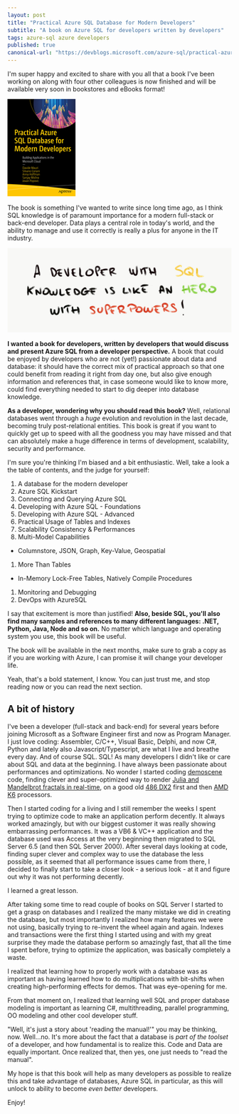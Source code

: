 ```yaml
---
layout: post
title: "Practical Azure SQL Database for Modern Developers"
subtitle: "A book on Azure SQL for developers written by developers"
tags: azure-sql azure developers 
published: true
canonical-url: "https://devblogs.microsoft.com/azure-sql/practical-azure-sql-database-for-modern-developers/"
---
```


I'm super happy and excited to share with you all that a book I've been working on along with four other colleagues is now finished and will be available very soon in bookstores and eBooks format!

[![Practical Azure SQL Database for Modern Developers book](./public/images/2020-09-02/image-01.jpg)](https://www.apress.com/it/book/9781484263693)

The book is something I've wanted to write since long time ago, as I think SQL knowledge is of paramount importance for a modern full-stack or back-end developer. Data plays a central role in today's world, and the ability to manage and use it correctly is really a plus for anyone in the IT industry. 

![A developer with good SQL knowledge is like a superhero with superpowers](./public/images/2020-09-02/image-02.jpg)

**I wanted a book for developers, written by developers that would discuss and present Azure SQL from a developer perspective.** A book that could be enjoyed by developers who are not (yet!) passionate about data and database: it should have the correct mix of practical approach so that one could benefit from reading it right from day one, but also give enough information and references that, in case someone would like to know more, could find everything needed to start to dig deeper into database knowledge.

**As a developer, wondering why you should read this book?** Well, relational databases went through a *huge* evolution and revolution in the last decade, becoming truly post-relational entities. This book is great if you want to quickly get up to speed with all the goodness you may have missed and that can absolutely make a huge difference in terms of development, scalability, security and performance. 

I'm sure you're thinking I'm biased and a bit enthusiastic. Well, take a look a the table of contents, and the judge for yourself:

1. A database for the modern developer
1. Azure SQL Kickstart
1. Connecting and Querying Azure SQL
1. Developing with Azure SQL - Foundations
1. Developing with Azure SQL - Advanced
1. Practical Usage of Tables and Indexes
1. Scalability Consistency & Performances
1. Multi-Model Capabilities 
  - Columnstore, JSON, Graph, Key-Value, Geospatial
1. More Than Tables 
  - In-Memory Lock-Free Tables, Natively Compile Procedures
1. Monitoring and Debugging
1. DevOps with AzureSQL

I say that excitement is more than justified! **Also, beside SQL, you'll also find many samples and references to many different languages: .NET, Python, Java, Node and so on.** No matter which language and operating system you use, this book will be useful.

The book will be available in the next months, make sure to grab a copy as if you are working with Azure, I can promise it will change your developer life.

Yeah, that's a bold statement, I know. You can just trust me, and stop reading now or you can read the next section.

## A bit of history

I've been a developer (full-stack and back-end) for several years before joining Microsoft as a Software Engineer first and now as Program Manager. I just love coding: Assembler, C/C++, Visual Basic, Delphi, and now C#, Python and lately also Javascript/Typescript, are what I live and breathe every day. And of course SQL. SQL! As many developers I didn't like or care about SQL and data at the beginning. I have always been passionate about performances and optimizations. No wonder I started coding [demoscene](https://en.wikipedia.org/wiki/Demoscene) code, finding clever and super-optimized way to render [Julia and Mandelbrot fractals in real-time](https://github.com/yorek/memory-lane/blob/main/FMANIA/FM2.C), on a good old [486 DX2](https://en.wikipedia.org/wiki/Intel_80486) first and then [AMD K6](https://en.wikipedia.org/wiki/AMD_K6) processors. 

Then I started coding for a living and I still remember the weeks I spent trying to optimize code to make an application perform decently. It always worked amazingly, but with our biggest customer it was really showing embarrassing performances. It was a VB6 & VC++ application and the database used was Access at the very beginning then migrated to SQL Server 6.5 (and then SQL Server 2000). After several days looking at code, finding super clever and complex way to use the database the less possible, as it seemed that all performance issues came from there, I decided to finally start to take a closer look - a serious look - at it and figure out why it was not performing decently. 

I learned a great lesson. 

After taking some time to read couple of books on SQL Server I started to get a grasp on databases and I realized the many mistake we did in creating the database, but most importantly I realized how many features we were not using, basically trying to re-invent the wheel again and again. Indexes and transactions were the first thing I started using and with my great surprise they made the database perform so amazingly fast, that all the time I spent before, trying to optimize the application, was basically completely a waste. 

I realized that learning how to properly work with a database was as important as having learned how to do multiplications with bit-shifts when creating high-performing effects for demos. That was eye-opening for me.

From that moment on, I realized that learning well SQL and proper database modeling is important as learning C#, multithreading, parallel programming, OO modeling and other cool developer stuff.

"Well, it's just a story about 'reading the manual!'" you may be thinking, now. Well...no. It's more about the fact that a database is *part of the toolset* of a developer, and how fundamental is to realize this. Code and Data are equally important. Once realized that, then yes, one just needs to "read the manual". 

My hope is that this book will help as many developers as possible to realize this and take advantage of databases, Azure SQL in particular, as this will unlock to ability to become _even better_ developers. 

Enjoy!